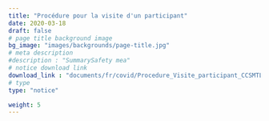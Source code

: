 ```yaml
---
title: "Procédure pour la visite d'un participant"
date: 2020-03-18
draft: false
# page title background image
bg_image: "images/backgrounds/page-title.jpg"
# meta description
#description : "SummarySafety mea"
# notice download link
download_link : "documents/fr/covid/Procedure_Visite_participant_CCSMTL.pdf"
# type
type: "notice"

weight: 5
---
```

